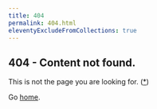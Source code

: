 ```yaml
---
title: 404
permalink: 404.html
eleventyExcludeFromCollections: true
---
```


## 404 - Content not found.

This is not the page you are looking for. (<a target="_blank" href="https://youtu.be/ihyjXd2C-E8?si=XSiU5rFSF9DBBHic&t=70">*</a>)

Go <a href="index.njk">home</a>.
